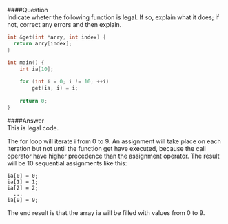####Question  
Indicate wheter the following function is legal. If so, explain what it does; if not, correct any errors and then explain.  
```cpp
int &get(int *arry, int index) { 
  return arry[index]; 
}

int main() {
    int ia[10];
    
    for (int i = 0; i != 10; ++i)
        get(ia, i) = i;
  
    return 0;
}
```
####Answer  
This is legal code.  

The for loop will iterate i from 0 to 9. An assignment will take place on each iteration but not until the function get have executed, because the call operator have higher precedence than the assignment operator. The result will be 10 sequential  assignments like this:
```
ia[0] = 0;
ia[1] = 1;
ia[2] = 2;
  ...
ia[9] = 9;
```
The end result is that the array ia will be filled with values from 0 to 9.  
